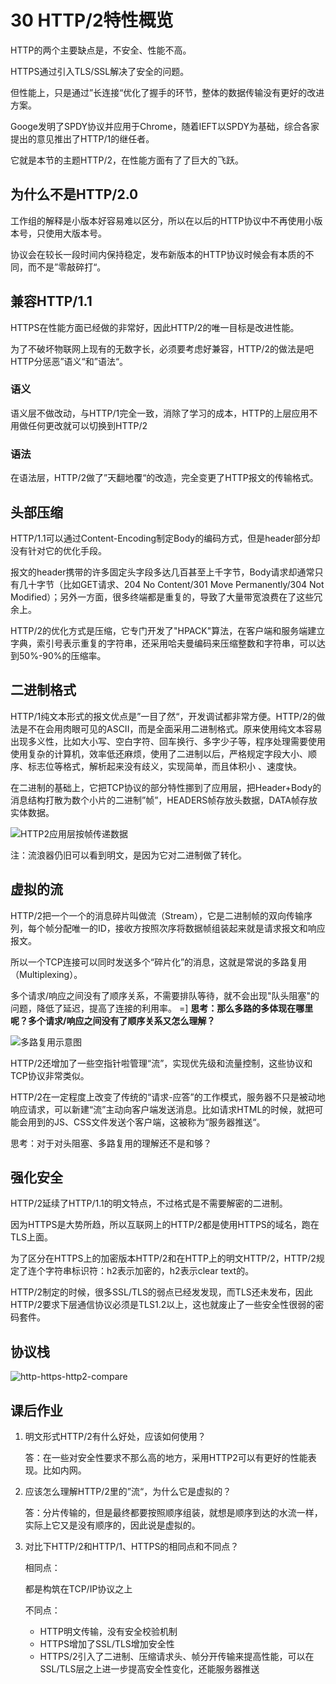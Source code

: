 # 30 HTTP/2特性概览

HTTP的两个主要缺点是，不安全、性能不高。

HTTPS通过引入TLS/SSL解决了安全的问题。

但性能上，只是通过”长连接“优化了握手的环节，整体的数据传输没有更好的改进方案。

Googe发明了SPDY协议并应用于Chrome，随着IEFT以SPDY为基础，综合各家提出的意见推出了HTTP/1的继任者。

它就是本节的主题HTTP/2，在性能方面有了了巨大的飞跃。

## 为什么不是HTTP/2.0

工作组的解释是小版本好容易难以区分，所以在以后的HTTP协议中不再使用小版本号，只使用大版本号。

协议会在较长一段时间内保持稳定，发布新版本的HTTP协议时候会有本质的不同，而不是”零敲碎打“。

## 兼容HTTP/1.1

HTTPS在性能方面已经做的非常好，因此HTTP/2的唯一目标是改进性能。

为了不破坏物联网上现有的无数字长，必须要考虑好兼容，HTTP/2的做法是吧HTTP分惩恶”语义“和”语法“。

### 语义

语义层不做改动，与HTTP/1完全一致，消除了学习的成本，HTTP的上层应用不用做任何更改就可以切换到HTTP/2

### 语法

在语法层，HTTP/2做了”天翻地覆“的改造，完全变更了HTTP报文的传输格式。

## 头部压缩

HTTP/1.1可以通过Content-Encoding制定Body的编码方式，但是header部分却没有针对它的优化手段。

报文的header携带的许多固定头字段多达几百甚至上千字节，Body请求却通常只有几十字节（比如GET请求、204 No Content/301 Move Permanently/304 Not Modified）；另外一方面，很多终端都是重复的，导致了大量带宽浪费在了这些冗余上。

HTTP/2的优化方式是压缩，它专门开发了"HPACK"算法，在客户端和服务端建立字典，索引号表示重复的字符串，还采用哈夫曼编码来压缩整数和字符串，可以达到50%-90%的压缩率。

## 二进制格式

HTTP/1纯文本形式的报文优点是”一目了然“，开发调试都非常方便。HTTP/2的做法是不在会用肉眼可见的ASCII，而是全面采用二进制格式。原来使用纯文本容易出现多义性，比如大小写、空白字符、回车换行、多字少子等，程序处理需要使用使用复杂的计算机，效率低还麻烦，使用了二进制以后，严格规定字段大小、顺序、标志位等格式，解析起来没有歧义，实现简单，而且体积小 、速度快。

在二进制的基础上，它把TCP协议的部分特性挪到了应用层，把Header+Body的消息结构打散为数个小片的二进制”帧”，HEADERS帧存放头数据，DATA帧存放实体数据。

![HTTP2应用层按帧传递数据](http2-frame-pass.jpeg)

注：流浪器仍旧可以看到明文，是因为它对二进制做了转化。

## 虚拟的流

HTTP/2把一个一个的消息碎片叫做流（Stream），它是二进制帧的双向传输序列，每个帧分配唯一的ID，接收方按照次序将数据帧组装起来就是请求报文和响应报文。

所以一个TCP连接可以同时发送多个“碎片化”的消息，这就是常说的多路复用（Multiplexing）。

多个请求/响应之间没有了顺序关系，不需要排队等待，就不会出现"队头阻塞"的问题，降低了延迟，提高了连接的利用率。
=]
**思考：那么多路的多体现在哪里呢？多个请求/响应之间没有了顺序关系又怎么理解？**

![多路复用示意图](http2-multiplexing.jpeg)

HTTP/2还增加了一些空指针啦管理“流”，实现优先级和流量控制，这些协议和TCP协议非常类似。

HTTP/2在一定程度上改变了传统的“请求-应答”的工作模式，服务器不只是被动地响应请求，可以新建“流”主动向客户端发送消息。比如请求HTML的时候，就把可能会用到的JS、CSS文件发送个客户端，这被称为“服务器推送“。

思考：对于对头阻塞、多路复用的理解还不是和够？

## 强化安全

HTTP/2延续了HTTP/1.1的明文特点，不过格式是不需要解密的二进制。

因为HTTPS是大势所趋，所以互联网上的HTTP/2都是使用HTTPS的域名，跑在TLS上面。

为了区分在HTTPS上的加密版本HTTP/2和在HTTP上的明文HTTP/2，HTTP/2规定了连个字符串标识符：h2表示加密的，h2表示clear text的。

HTTP/2制定的时候，很多SSL/TLS的弱点已经发发现，而TLS还未发布，因此HTTP/2要求下层通信协议必须是TLS1.2以上，这也就废止了一些安全性很弱的密码套件。

## 协议栈


![http-https-http2-compare](http-https-http2-compare.jpeg)

## 课后作业

1. 明文形式HTTP/2有什么好处，应该如何使用？

	答：在一些对安全性要求不那么高的地方，采用HTTP2可以有更好的性能表现。比如内网。

2. 应该怎么理解HTTP/2里的”流“，为什么它是虚拟的？

	答：分片传输的，但是最终都要按照顺序组装，就想是顺序到达的水流一样，实际上它又是没有顺序的，因此说是虚拟的。


3. 对比下HTTP/2和HTTP/1、HTTPS的相同点和不同点？

	相同点：

	都是构筑在TCP/IP协议之上

	不同点：

	- HTTP明文传输，没有安全校验机制
	- HTTPS增加了SSL/TLS增加安全性
	- HTTPS/2引入了二进制、压缩请求头、帧分开传输来提高性能，可以在SSL/TLS层之上进一步提高安全性变化，还能服务器推送

	
	

